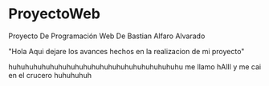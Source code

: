 # ProyectoWeb
Proyecto De Programación Web De Bastian Alfaro Alvarado

"Hola Aqui dejare los avances hechos en la realizacion de mi proyecto"

huhuhuhuhuhuhuhuhuhuhuhuhuhuhuhuhuhuhuhuhu me llamo hAlIl y me cai en el crucero huhuhuhuh
